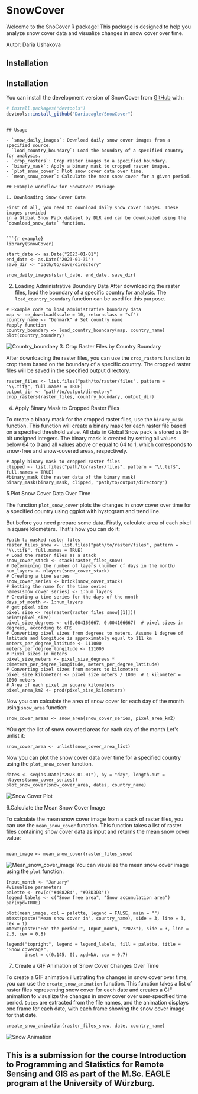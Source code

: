 # SnowCover

<!-- badges: start -->
<!-- badges: end -->
Welcome to the SnoCover R package!
This package is designed to help you analyze snow cover data and visualize changes in snow cover over time.

Autor: Daria Ushakova

## Installation

## Installation

You can install the development version of SnowCover from [GitHub](https://github.com) with:

``` r
# install.packages("devtools")
devtools::install_github("Dariaeagle/SnowCover")
```

```

## Usage

- `snow_daily_images`: Download daily snow cover images from a specified source.
- `load_country_boundary`: Load the boundary of a specified country for analysis.
- `crop_rasters`: Crop raster images to a specified boundary.
- `binary_mask`: Apply a binary mask to cropped raster images.
- `plot_snow_cover`: Plot snow cover data over time.
- `mean_snow_cover`: Calculate the mean snow cover for a given period.

## Example workflow for SnowCover Package

1. Downloading Snow Cover Data

First of all, you need to download daily snow cover images. These images provided 
in a Global Snow Pack dataset by DLR and can be downloaded using the `download_snow_data` function.


```{r example}
library(SnowCover)

start_date <- as.Date("2023-01-01")
end_date <- as.Date("2023-01-31")
save_dir <- "path/to/save/directory"

snow_daily_images(start_date, end_date, save_dir)

```

2. Loading Administrative Boundary Data
After downloading the raster files, load the boundary of a specific country for analysis. The `load_country_boundary` function can be used for this purpose.


```{r example}
# Example code to load administrative boundary data
map <- ne_download(scale = 10, returnclass = "sf")
country_name <- "Denmark" # Set country name
#apply function
country_boundary <- load_country_boundary(map, country_name)
plot(country_boundary)

```
![Country_boundaey](Images/country_boundary_plot.png)
3. Crop Raster Files by Country Boundary

After downloading the raster files, you can use the `crop_rasters` function to crop them based on the boundary of a specific country. The cropped raster files will be saved in the specified output directory.


```{r example}
raster_files <- list.files("path/to/raster/files", pattern = "\\.tif$", full.names = TRUE)
output_dir <- "path/to/output/directory"
crop_rasters(raster_files, country_boundary, output_dir)
```

4. Apply Binary Mask to Cropped Raster Files

To create a binary mask for the cropped raster files, use the `binary_mask` function. This function will create a binary mask for each raster file based on a specified threshold value. All data in Global Snow pack is stored as 8-bit unsigned integers.
The binary mask is created by setting all values below 64 to 0 and all values above or equal to 64 to 1, which corresponds to snow-free and snow-covered areas, respectively.

```{r example}
# Apply binary mask to cropped raster files
clipped <- list.files("path/to/raster/files", pattern = "\\.tif$", full.names = TRUE)
#binary_mask (the raster data of the binary mask)
binary_mask(binary_mask, clipped, "path/to/output/directory")

```

5.Plot Snow Cover Data Over Time

The function `plot_snow_cover` plots the changes in snow cover over time for a specified country using ggplot with hystogram and trend line.

But before you need prepare some data.
Firstly, calculate area of each pixel in square kilometers.
That's how you can do it:

```{r example}
#path to masked raster files
raster_files_snow <- list.files("path/to/raster/files", pattern = "\\.tif$", full.names = TRUE)
# Load the raster files as a stack
snow_cover_stack <- stack(raster_files_snow)
# Determining the number of layers (number of days in the month)
num_layers <- nlayers(snow_cover_stack)
# Creating a time series
snow_cover_series <- brick(snow_cover_stack)
# Setting the name for the time series
names(snow_cover_series) <- 1:num_layers
# Creating a time series for the days of the month
days_of_month <- 1:num_layers
# get pixel size 
pixel_size <- res(raster(raster_files_snow[[1]]))
print(pixel_size)
pixel_size_degrees <- c(0.004166667, 0.004166667)  # pixel sizes in degrees, according to CRS
# Converting pixel sizes from degrees to meters. Assume 1 degree of latitude and longitude is approximately equal to 111 km
meters_per_degree_latitude <- 111000 
meters_per_degree_longitude <- 111000   
# Pixel sizes in meters
pixel_size_meters <- pixel_size_degrees * c(meters_per_degree_longitude, meters_per_degree_latitude)
# Converting pixel sizes from meters to kilometers
pixel_size_kilometers <- pixel_size_meters / 1000  # 1 kilometer = 1000 meters
# Area of each pixel in square kilometers
pixel_area_km2 <- prod(pixel_size_kilometers)

```
Now you can calculate the area of snow cover for each day of the month using `snow_area` function:

```{r example}
snow_cover_areas <- snow_area(snow_cover_series, pixel_area_km2)
```
YOu get the list of snow covered areas for each day of the month
Let's unlist it:

```{r example}
snow_cover_area <- unlist(snow_cover_area_list)

```

Now you can plot the snow cover data over time for a specified country using the `plot_snow_cover` function.

```{r example}
dates <- seq(as.Date("2023-01-01"), by = "day", length.out = nlayers(snow_cover_series))
plot_snow_cover(snow_cover_area, dates, country_name)
```
![Snow Cover Plot](Images/snow_cover_plot.png)

6.Calculate the Mean Snow Cover Image

To calculate the mean snow cover image from a stack of raster files, you can use the `mean_snow_cover` function. This function takes a list of raster files containing snow cover data as input and returns the mean snow cover value:


```{r example}

mean_image <- mean_snow_cover(raster_files_snow)

```
![Mean_snow_cover_image](Images/mean.png)
You can visualize the mean snow cover image using the `plot` function:

```{r example}
Input_month <- "January"
#visualise parameters
palette <- rev(c("#4682B4", "#D3D3D3"))
legend_labels <- c("Snow free area", "Snow accumulation area")
par(xpd=TRUE)

plot(mean_image, col = palette, legend = FALSE, main = "")
mtext(paste("Mean snow cover in", country_name), side = 3, line = 3, cex = 1)
mtext(paste("For the period:", Input_month, "2023"), side = 3, line = 2.3, cex = 0.8)

legend("topright", legend = legend_labels, fill = palette, title = "Snow coverage",
       inset = c(0.145, 0), xpd=NA, cex = 0.7)
```

7. Create a GIF Animation of Snow Cover Changes Over Time

To create a GIF animation illustrating the changes in snow cover over time, you can use the `create_snow_animation` function. This function takes a list of raster files representing snow cover for each date and creates a GIF animation to visualize the changes in snow cover over user-specified time period. `Dates` are extracted from the file names, and the animation displays one frame for each date, with each frame showing the snow cover image for that date.

```{r example}
create_snow_animation(raster_files_snow, date, country_name)
```

![Snow Animation](Images/snow_animation.gif)




## This is a submission for the course Introduction to Programming and Statistics for Remote Sensing and GIS as part of the M.Sc. EAGLE program at the University of Würzburg.
